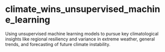# climate_wins_unsupervised_machine_learning
Using unsupervised machine learning models to pursue key climatological insights like regional resiliency and variance in extreme weather, general trends, and forecasting of future climate instability.  
